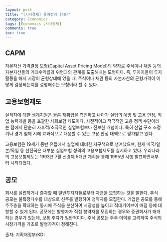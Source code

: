 ```yaml
---
layout: post
title: "[시사경제] 용어정리 (40)"
category: Economics
tags: [Economics ,시사경제]
comments: true
toc: true
---
```

## CAPM

자본자산 가격결정 모형(Capital Asset Pricing Model)의 약자로 주식이나 채권 등의 자본자산들의 기대수익률과 위험과의 관계를 도출해내는 모형이다. 즉, 투자자들이 투자활동을 해서 시장이 균형상태에 있을 때, 주식이나 채권 등의  자본자산의 균형가격이 어떻게 결정되는지를 설명해주는 모형이라 할 수 있다.

## 고용보험제도

실직자에 대한 생계지원은 물론 재취업을 촉진하고 나아가 실업의 예방 및 고용 안정, 직업 능력개발 등을 포괄한 사회보험 제도이다. 사전적이고 적극적인 고용 정책 수단이라는 점에서 단순히 사후적/소극적인 실업보험보다 진보한 개념이다. 특히 산업 구조 조정기나 경기 침체 시에 효과적으로 대응할 수 있는 고용 안정 대책으로 평가받고 있다.

고용보험은 19세기 중반 유럽에서 실업에 대비한 자구책으로 생겨났으며, 현재 미국/일본/독일 등 선진국은 대부분 실업보험 성격의 고용보험제도를 실시하고 있다. 우리나라의 고용보험제도는 1993년 7월 신경제 5개년 계획을 통해 1995년 시행 발표하면서부터 시작되었다.

## 공모

회사를 설립하거나 증자할 때 일반투자자들로부터 자금을 모집하는 것을 말한다. 주식 공모는 불특정다수를 대상으로 신주를 발행하여 청약자를 모집한다. 기업은 공모를 통해 주주층을 확대하는 동시에 주식을 분산하여 시장성을 높이고 적대기어브이 매점 등에 대항할 수 있게 된다. 공모에는 발행자가 직접 청약자를 모집하는 경우와 증권회사가 매개하는 경우가 있는데, 보통 후자가 일반적이다. 주식 공모는 주주 이익을 고려하여 주식의 시장가격을 기초로 발행가격이 정해진다.

출처: 기획재정부/KDI